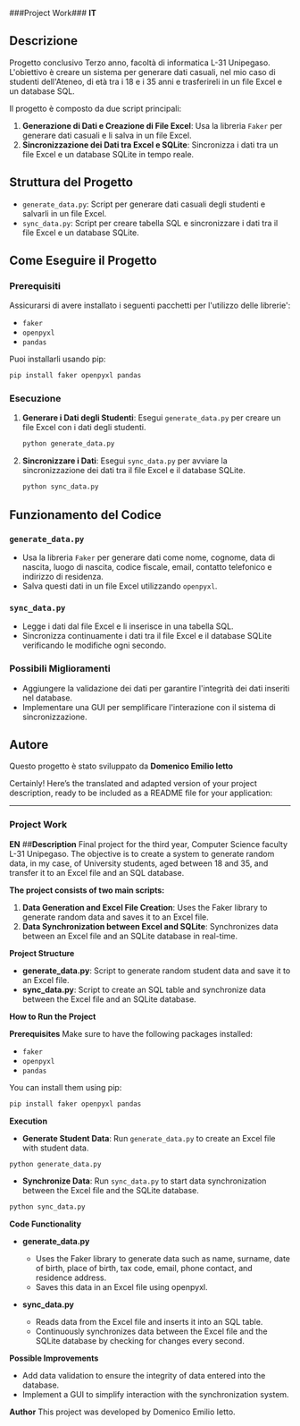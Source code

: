 ###Project Work###
**IT**
## Descrizione

Progetto conclusivo Terzo anno, facoltà di informatica L-31 Unipegaso. 
L'obiettivo è creare un sistema per generare dati casuali, nel mio caso di studenti dell'Ateneo, di età tra i 18 e i 35 anni e trasferireli in un file Excel e un database SQL. 

Il progetto è composto da due script principali:

1. **Generazione di Dati e Creazione di File Excel**: Usa la libreria `Faker` per generare dati casuali e li salva in un file Excel.
2. **Sincronizzazione dei Dati tra Excel e SQLite**: Sincronizza i dati tra un file Excel e un database SQLite in tempo reale.

## Struttura del Progetto

- `generate_data.py`: Script per generare dati casuali degli studenti e salvarli in un file Excel.
- `sync_data.py`: Script per creare tabella SQL e sincronizzare i dati tra il file Excel e un database SQLite.

## Come Eseguire il Progetto

### Prerequisiti

Assicurarsi di avere installato i seguenti pacchetti per l'utilizzo delle librerie':

- `faker`
- `openpyxl`
- `pandas`

Puoi installarli usando pip:
```bash
pip install faker openpyxl pandas
```


### Esecuzione

1. **Generare i Dati degli Studenti**:
   Esegui `generate_data.py` per creare un file Excel con i dati degli studenti.
   ```bash
   python generate_data.py
   ```

2. **Sincronizzare i Dati**:
   Esegui `sync_data.py` per avviare la sincronizzazione dei dati tra il file Excel e il database SQLite.
   ```bash
   python sync_data.py
   ```

## Funzionamento del Codice

### `generate_data.py`

- Usa la libreria `Faker` per generare dati come nome, cognome, data di nascita, luogo di nascita, codice fiscale, email, contatto telefonico e indirizzo di residenza.
- Salva questi dati in un file Excel utilizzando `openpyxl`.

### `sync_data.py`

- Legge i dati dal file Excel e li inserisce in una tabella SQL.
- Sincronizza continuamente i dati tra il file Excel e il database SQLite verificando le modifiche ogni secondo.

### Possibili Miglioramenti ###

- Aggiungere la validazione dei dati per garantire l'integrità dei dati inseriti nel database.
- Implementare una GUI per semplificare l'interazione con il sistema di sincronizzazione.


## Autore

Questo progetto è stato sviluppato da **Domenico Emilio Ietto**


Certainly! Here’s the translated and adapted version of your project description, ready to be included as a README file for your application:

---

### Project Work ###
**EN**
##**Description**
Final project for the third year, Computer Science faculty L-31 Unipegaso. The objective is to create a system to generate random data, in my case, of University students, aged between 18 and 35, and transfer it to an Excel file and an SQL database.

**The project consists of two main scripts:**

1. **Data Generation and Excel File Creation**: Uses the Faker library to generate random data and saves it to an Excel file.
2. **Data Synchronization between Excel and SQLite**: Synchronizes data between an Excel file and an SQLite database in real-time.

**Project Structure**

- **generate_data.py**: Script to generate random student data and save it to an Excel file.
- **sync_data.py**: Script to create an SQL table and synchronize data between the Excel file and an SQLite database.

**How to Run the Project**

**Prerequisites**
Make sure to have the following packages installed:

- `faker`
- `openpyxl`
- `pandas`

You can install them using pip:

```bash
pip install faker openpyxl pandas
```

**Execution**

- **Generate Student Data**: Run `generate_data.py` to create an Excel file with student data.
  
```bash
python generate_data.py
```

- **Synchronize Data**: Run `sync_data.py` to start data synchronization between the Excel file and the SQLite database.

```bash
python sync_data.py
```

**Code Functionality**

- **generate_data.py**
  - Uses the Faker library to generate data such as name, surname, date of birth, place of birth, tax code, email, phone contact, and residence address.
  - Saves this data in an Excel file using openpyxl.

- **sync_data.py**
  - Reads data from the Excel file and inserts it into an SQL table.
  - Continuously synchronizes data between the Excel file and the SQLite database by checking for changes every second.

**Possible Improvements**

- Add data validation to ensure the integrity of data entered into the database.
- Implement a GUI to simplify interaction with the synchronization system.

**Author**
This project was developed by Domenico Emilio Ietto.


